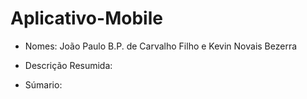 # Aplicativo-Mobile

- Nomes: João Paulo B.P. de Carvalho Filho e Kevin Novais Bezerra


- Descrição Resumida:

- Súmario:
